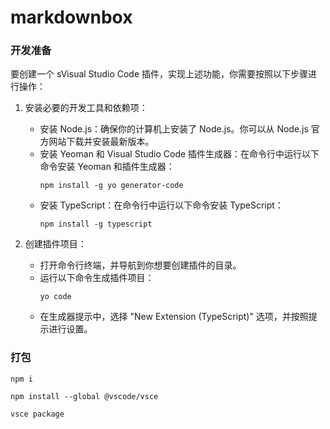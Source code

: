 # markdownbox 

### 开发准备

要创建一个 sVisual Studio Code 插件，实现上述功能，你需要按照以下步骤进行操作：

1. 安装必要的开发工具和依赖项：
   - 安装 Node.js：确保你的计算机上安装了 Node.js。你可以从 Node.js 官方网站下载并安装最新版本。
   - 安装 Yeoman 和 Visual Studio Code 插件生成器：在命令行中运行以下命令安装 Yeoman 和插件生成器：
     ```
     npm install -g yo generator-code
     ```
   - 安装 TypeScript：在命令行中运行以下命令安装 TypeScript：
     ```
     npm install -g typescript
     ```

2. 创建插件项目：
   - 打开命令行终端，并导航到你想要创建插件的目录。
   - 运行以下命令生成插件项目：
     ```
     yo code
     ```
   - 在生成器提示中，选择 "New Extension (TypeScript)" 选项，并按照提示进行设置。




### 打包

```
npm i

npm install --global @vscode/vsce

vsce package
```